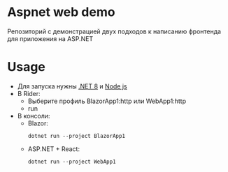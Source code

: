 ﻿# Aspnet web demo

Репозиторий с демонстрацией двух подходов к написанию фронтенда для приложения на ASP.NET

# Usage

- Для запуска нужны [.NET 8](https://dotnet.microsoft.com/en-us/download) и [Node js](https://nodejs.org/)
- В Rider:
  - Выберите профиль BlazorApp1:http или WebApp1:http
  - run
- В консоли:
  - Blazor:
    ```shell
    dotnet run --project BlazorApp1
    ```
  - ASP.NET + React:
    ```shell
    dotnet run --project WebApp1
    ```